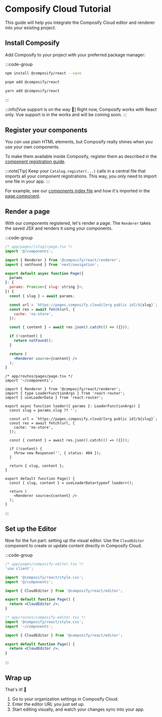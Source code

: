 # Composify Cloud Tutorial

This guide will help you integrate the Composify Cloud editor and renderer into your existing project.

## Install Composify

Add Composify to your project with your preferred package manager:

:::code-group
```bash [npm]
npm install @composify/react --save
```

```bash [pnpm]
pnpm add @composify/react
```

```bash [yarn]
yarn add @composify/react
```
:::

:::info[Vue support is on the way 🚀]
Right now, Composify works with React only. Vue support is in the works and will be coming soon.
:::

## Register your components

You _can_ use plain HTML elements, but Composify really shines when you use your own components.

To make them available inside Composify, register them as described in the [component registration guide](/docs/catalog#registering-a-component).

:::note[Tip]
Keep your `Catalog.register(...)` calls in a central file that imports all your component registrations. This way, you only need to import one file in your app.
:::

For example, see our [components index file](https://github.com/composify-js/composify/blob/main/examples/nextjs/components/index.ts) and how it's imported in the [page component](https://github.com/composify-js/composify/blob/main/examples/nextjs/app/%5Bslug%5D/page.tsx#L1).

## Render a page

With our components registered, let's render a page. The `Renderer` takes the saved JSX and renders it using your components.

:::code-group
```jsx showLineNumbers [Next.js]
/* app/pages/[slug]/page.tsx */
import '@/components';

import { Renderer } from '@composify/react/renderer';
import { notFound } from 'next/navigation';

export default async function Page({
  params
}: {
  params: Promise<{ slug: string }>;
}) {
  const { slug } = await params;

  const url = `https://pages.composify.cloud/[org public id]/${slug}`;
  const res = await fetch(url, {
    cache: 'no-store',
  });

  const { content } = await res.json().catch(() => ({}));

  if (!content) {
    return notFound();
  }

  return (
    <Renderer source={content} />
  );
}
```

```tsx showLineNumbers [React Router]
/* app/routes/pages/page.tsx */
import '~/components';

import { Renderer } from '@composify/react/renderer';
import { type LoaderFunctionArgs } from 'react-router';
import { useLoaderData } from 'react-router';

export async function loader({ params }: LoaderFunctionArgs) {
  const slug = params.slug ?? '';

  const url = `https://pages.composify.cloud/[org public id]/${slug}`;
  const res = await fetch(url, {
    cache: 'no-store',
  });

  const { content } = await res.json().catch(() => ({}));

  if (!content) {
    throw new Response('', { status: 404 });
  }

  return { slug, content };
}

export default function Page() {
  const { slug, content } = useLoaderData<typeof loader>();

  return (
    <Renderer source={content} />
  );
}
```
:::

## Set up the Editor

Now for the fun part: setting up the visual editor. Use the `CloudEditor` component to create or update content directly in Composify Cloud.

:::code-group
```jsx showLineNumbers [Next.js]
/* app/pages/composify-editor.tsx */
'use client';

import '@composify/react/style.css';
import '@/components';

import { CloudEditor } from '@composify/react/editor';

export default function Page() {
  return <CloudEditor />;
}
```

```jsx showLineNumbers [React Router]
/* app/routes/composify-editor.tsx */
import '@composify/react/style.css';
import '~/components';

import { CloudEditor } from '@composify/react/editor';

export default function Page() {
  return <CloudEditor />;
}
```
:::

## Wrap up

That's it! 🎉

1. Go to your organization settings in Composify Cloud.
2. Enter the editor URL you just set up.
3. Start editing visually, and watch your changes sync into your app.
